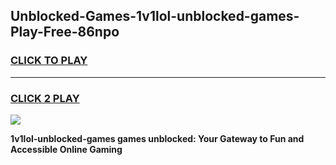 
## Unblocked-Games-1v1lol-unblocked-games-Play-Free-86npo
<h3>
<a href="https://premium76.site?title=1v1lol-unblocked-games&ref=21A">CLICK TO PLAY</a></h3>
<hr>

<h3>
<a href="https://premium76.site?title=1v1lol-unblocked-games&ref=21A">CLICK 2 PLAY</a>
  
</h3>

<a href="https://premium76.site?title=1v1lol-unblocked-games&ref=21A"><img src="https://clearcache.store/games.png"></a>


**1v1lol-unblocked-games games unblocked: Your Gateway to Fun and Accessible Online Gaming**
